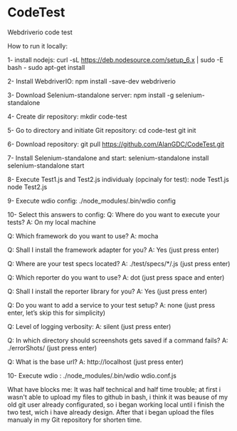# CodeTest
Webdriverio code test

How to run it locally:

1- install nodejs:
curl -sL https://deb.nodesource.com/setup_6.x | sudo -E bash - sudo apt-get install 

2- Install WebdriverIO:
npm install -save-dev webdriverio

3- Download Selenium-standalone server:
npm install -g selenium-standalone

4- Create dir repository:
mkdir code-test

5- Go to directory and initiate Git repository:
cd code-test
git init

6- Download repository:
git pull https://github.com/AlanGDC/CodeTest.git

7- Install Selenium-standalone and start:
selenium-standalone install
selenium-standalone start

8- Execute Test1.js and Test2.js individualy (opcinaly for test):
node Test1.js
node Test2.js

9- Execute wdio config:
./node_modules/.bin/wdio config

10- Select this answers to config:
Q: Where do you want to execute your tests?
A: On my local machine

Q: Which framework do you want to use?
A: mocha

Q: Shall I install the framework adapter for you?
A: Yes (just press enter)

Q: Where are your test specs located?
A: ./test/specs/*/.js (just press enter)

Q: Which reporter do you want to use?
A: dot (just press space and enter)

Q: Shall I install the reporter library for you?
A: Yes (just press enter)

Q: Do you want to add a service to your test setup?
A: none (just press enter, let’s skip this for simplicity)

Q: Level of logging verbosity:
A: silent (just press enter)

Q: In which directory should screenshots gets saved if a command fails?
A: ./errorShots/ (just press enter)

Q: What is the base url?
A: http://localhost (just press enter)



10- Execute wdio :
./node_modules/.bin/wdio wdio.conf.js


What have blocks me:
It was half technical and half time trouble; at first i wasn't able to upload my files to github in bash, i think it was beause of my old git user already configurated, so i began working local until i finish the two test, wich i have already design. 
After that i began upload the files manualy in my Git repository for shorten time.

